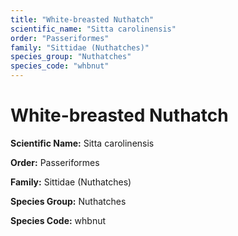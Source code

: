 ```yaml
---
title: "White-breasted Nuthatch"
scientific_name: "Sitta carolinensis"
order: "Passeriformes"
family: "Sittidae (Nuthatches)"
species_group: "Nuthatches"
species_code: "whbnut"
---
```


# White-breasted Nuthatch

**Scientific Name:** Sitta carolinensis

**Order:** Passeriformes

**Family:** Sittidae (Nuthatches)

**Species Group:** Nuthatches

**Species Code:** whbnut
